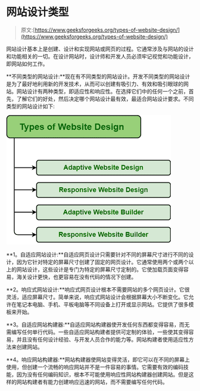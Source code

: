 # 网站设计类型

> 原文:[https://www.geeksforgeeks.org/types-of-website-design/](https://www.geeksforgeeks.org/types-of-website-design/)

网站设计基本上是创建、设计和实现网站或网页的过程。它通常涉及与网站的设计和功能相关的一切。在设计网站时，设计师和开发人员必须牢记视觉和功能设计，即网站如何工作。

**不同类型的网站设计:**现在有不同类型的网站设计。开发不同类型的网站设计是为了最好地利用新的开发技术，从而可以创建有吸引力、有效和吸引眼球的网站。网站设计有两种类型，即适应性和响应性。在选择它们中的任何一个之前，首先，了解它们的好处，然后决定哪个网站设计最有效，最适合网站设计要求。不同类型的网站设计如下:

![](img/fe61f6ef9fcdaae39b4ad919fdd34f40.png)

**1。自适应网站设计:**自适应网页设计只需要针对不同的屏幕尺寸进行不同的设计，因为它针对特定的屏幕尺寸创建了固定的网页设计。它通常使用两个或两个以上的网站设计，这些设计是专门为特定的屏幕尺寸定制的。它使加载页面变得容易，海关设计更快，也更容易在没有代码的情况下创建。

**2。响应式网站设计:**响应式网页设计根本不需要网站的多个网页设计。它很灵活，适应屏幕尺寸。简单来说，响应式网站设计会根据屏幕大小不断变化。它允许在笔记本电脑、手机、平板电脑等不同设备上打开或显示网站。它提供了很多模板来开始。

**3。自适应网站构建器:**自适应网站构建器使开发任何东西都变得容易，而无需编写任何单行代码。一些自适应网站构建者提供可定制的体验，一些使其变得容易，并且没有任何设计经验、与开发人员合作的能力等。网站构建者使用适应性方法来创建网站。

**4。响应网站构建器:**网站构建器使网站变得灵活，即它可以在不同的屏幕上使用，但创建一个流畅的响应网站并不是一件容易的事情。它需要有效的编码技能，因为没有任何编码知识，根本不可能使用响应性网站构建器创建网站。但是这样的网站构建者有能力创建响应迅速的网站，而不需要编写任何代码。